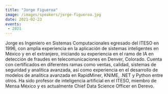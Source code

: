 ```yaml
---
title: "Jorge Figueroa"
image: /images/speakers/jorge-figueroa.jpg
date: 2021-02-23
events:
 - 2021
---
```


Jorge es Ingeniero en Sistemas Computacionales egresado del ITESO en 1996, con amplia experiencia en la aplicación de sistemas inteligentes en México y en el extranjero, iniciando su experiencia en el ramo de IA en detección de fraudes en telecomunicaciones en Denver, Colorado. Cuenta con certificados en diferentes ramas como ventas, calidad, sistemas de seguridad y analítica avanzada, así como experiencia en el desarrollo de modelos de analítica avanzada en RapidMiner, KNIME, .NET y Python entre otros. Ha sido profesor de inteligencia artificial en el ITESO, miembro de Mensa México y es actualmente Chief Data Science Officer en Derevo.